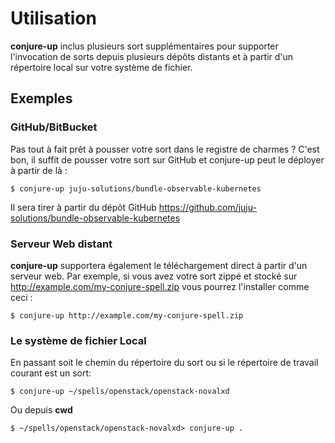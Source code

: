 <!-- lang: EN
# Usage
-->

# Utilisation

<!-- lang: EN
**conjure-up** includes several spells in addition to supporting summoning 
spells from several remote repositories and from a local directory on your 
filesystem.
-->

**conjure-up** inclus plusieurs sort supplémentaires pour supporter 
l'invocation de sorts depuis plusieurs dépôts distants et à partir d'un
répertoire local sur votre système de fichier.

<!-- lang: EN
## Examples
-->

## Exemples

<!-- lang: EN
### GitHub/BitBucket
-->

### GitHub/BitBucket

<!-- lang: EN
Not quite ready to push your spell to the charm registry? That's ok, simply push
your spell to GitHub and conjure-up can deploy from there:
-->

Pas tout à fait prêt à pousser votre sort dans le registre de charmes ? C'est bon, il 
suffit de pousser votre sort sur GitHub et conjure-up peut le déployer à partir de là :

```
$ conjure-up juju-solutions/bundle-observable-kubernetes
```

<!-- lang: EN
This would pull from GitHub repo https://github.com/juju-solutions/bundle-observable-kubernetes
-->

Il sera tirer à partir du dépôt GitHub 
https://github.com/juju-solutions/bundle-observable-kubernetes

<!-- lang: EN
### Remote Web Server
-->

### Serveur Web distant

<!-- lang: EN
**conjure-up** will also support downloading directly from a webserver. For
example, if you have your spell zipped up and stored at
http://example.com/my-conjure-spell.zip you could install it like so:
-->

**conjure-up** supportera également le téléchargement direct à partir d'un 
serveur web. Par exemple, si vous avez votre sort zippé et stocké sur 
http://example.com/my-conjure-spell.zip vous pourrez l'installer comme ceci :

```
$ conjure-up http://example.com/my-conjure-spell.zip
```

<!-- lang: EN
### Local Filesystem
-->

### Le système de fichier Local

<!-- lang: EN
Passing in either the directory path of the spell or if the current working directory is a spell:
-->

En passant soit le chemin du répertoire du sort ou si le répertoire de travail courant est un sort:

```
$ conjure-up ~/spells/openstack/openstack-novalxd
```

<!-- lang: EN
Or from **cwd**
-->

Ou depuis **cwd**

```
$ ~/spells/openstack/openstack-novalxd> conjure-up .
```

